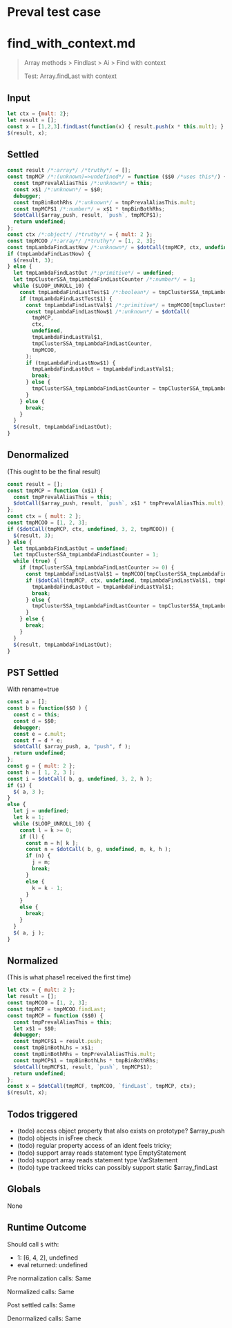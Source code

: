 # Preval test case

# find_with_context.md

> Array methods > Findlast > Ai > Find with context
>
> Test: Array.findLast with context

## Input

`````js filename=intro
let ctx = {mult: 2};
let result = [];
const x = [1,2,3].findLast(function(x) { result.push(x * this.mult); }, ctx);
$(result, x);
`````


## Settled


`````js filename=intro
const result /*:array*/ /*truthy*/ = [];
const tmpMCP /*:(unknown)=>undefined*/ = function ($$0 /*uses this*/) {
  const tmpPrevalAliasThis /*:unknown*/ = this;
  const x$1 /*:unknown*/ = $$0;
  debugger;
  const tmpBinBothRhs /*:unknown*/ = tmpPrevalAliasThis.mult;
  const tmpMCP$1 /*:number*/ = x$1 * tmpBinBothRhs;
  $dotCall($array_push, result, `push`, tmpMCP$1);
  return undefined;
};
const ctx /*:object*/ /*truthy*/ = { mult: 2 };
const tmpMCOO /*:array*/ /*truthy*/ = [1, 2, 3];
const tmpLambdaFindLastNow /*:unknown*/ = $dotCall(tmpMCP, ctx, undefined, 3, 2, tmpMCOO);
if (tmpLambdaFindLastNow) {
  $(result, 3);
} else {
  let tmpLambdaFindLastOut /*:primitive*/ = undefined;
  let tmpClusterSSA_tmpLambdaFindLastCounter /*:number*/ = 1;
  while ($LOOP_UNROLL_10) {
    const tmpLambdaFindLastTest$1 /*:boolean*/ = tmpClusterSSA_tmpLambdaFindLastCounter >= 0;
    if (tmpLambdaFindLastTest$1) {
      const tmpLambdaFindLastVal$1 /*:primitive*/ = tmpMCOO[tmpClusterSSA_tmpLambdaFindLastCounter];
      const tmpLambdaFindLastNow$1 /*:unknown*/ = $dotCall(
        tmpMCP,
        ctx,
        undefined,
        tmpLambdaFindLastVal$1,
        tmpClusterSSA_tmpLambdaFindLastCounter,
        tmpMCOO,
      );
      if (tmpLambdaFindLastNow$1) {
        tmpLambdaFindLastOut = tmpLambdaFindLastVal$1;
        break;
      } else {
        tmpClusterSSA_tmpLambdaFindLastCounter = tmpClusterSSA_tmpLambdaFindLastCounter - 1;
      }
    } else {
      break;
    }
  }
  $(result, tmpLambdaFindLastOut);
}
`````


## Denormalized
(This ought to be the final result)

`````js filename=intro
const result = [];
const tmpMCP = function (x$1) {
  const tmpPrevalAliasThis = this;
  $dotCall($array_push, result, `push`, x$1 * tmpPrevalAliasThis.mult);
};
const ctx = { mult: 2 };
const tmpMCOO = [1, 2, 3];
if ($dotCall(tmpMCP, ctx, undefined, 3, 2, tmpMCOO)) {
  $(result, 3);
} else {
  let tmpLambdaFindLastOut = undefined;
  let tmpClusterSSA_tmpLambdaFindLastCounter = 1;
  while (true) {
    if (tmpClusterSSA_tmpLambdaFindLastCounter >= 0) {
      const tmpLambdaFindLastVal$1 = tmpMCOO[tmpClusterSSA_tmpLambdaFindLastCounter];
      if ($dotCall(tmpMCP, ctx, undefined, tmpLambdaFindLastVal$1, tmpClusterSSA_tmpLambdaFindLastCounter, tmpMCOO)) {
        tmpLambdaFindLastOut = tmpLambdaFindLastVal$1;
        break;
      } else {
        tmpClusterSSA_tmpLambdaFindLastCounter = tmpClusterSSA_tmpLambdaFindLastCounter - 1;
      }
    } else {
      break;
    }
  }
  $(result, tmpLambdaFindLastOut);
}
`````


## PST Settled
With rename=true

`````js filename=intro
const a = [];
const b = function($$0 ) {
  const c = this;
  const d = $$0;
  debugger;
  const e = c.mult;
  const f = d * e;
  $dotCall( $array_push, a, "push", f );
  return undefined;
};
const g = { mult: 2 };
const h = [ 1, 2, 3 ];
const i = $dotCall( b, g, undefined, 3, 2, h );
if (i) {
  $( a, 3 );
}
else {
  let j = undefined;
  let k = 1;
  while ($LOOP_UNROLL_10) {
    const l = k >= 0;
    if (l) {
      const m = h[ k ];
      const n = $dotCall( b, g, undefined, m, k, h );
      if (n) {
        j = m;
        break;
      }
      else {
        k = k - 1;
      }
    }
    else {
      break;
    }
  }
  $( a, j );
}
`````


## Normalized
(This is what phase1 received the first time)

`````js filename=intro
let ctx = { mult: 2 };
let result = [];
const tmpMCOO = [1, 2, 3];
const tmpMCF = tmpMCOO.findLast;
const tmpMCP = function ($$0) {
  const tmpPrevalAliasThis = this;
  let x$1 = $$0;
  debugger;
  const tmpMCF$1 = result.push;
  const tmpBinBothLhs = x$1;
  const tmpBinBothRhs = tmpPrevalAliasThis.mult;
  const tmpMCP$1 = tmpBinBothLhs * tmpBinBothRhs;
  $dotCall(tmpMCF$1, result, `push`, tmpMCP$1);
  return undefined;
};
const x = $dotCall(tmpMCF, tmpMCOO, `findLast`, tmpMCP, ctx);
$(result, x);
`````


## Todos triggered


- (todo) access object property that also exists on prototype? $array_push
- (todo) objects in isFree check
- (todo) regular property access of an ident feels tricky;
- (todo) support array reads statement type EmptyStatement
- (todo) support array reads statement type VarStatement
- (todo) type trackeed tricks can possibly support static $array_findLast


## Globals


None


## Runtime Outcome


Should call `$` with:
 - 1: [6, 4, 2], undefined
 - eval returned: undefined

Pre normalization calls: Same

Normalized calls: Same

Post settled calls: Same

Denormalized calls: Same
